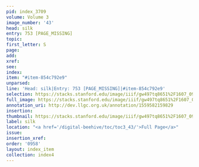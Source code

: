 ```yaml
---
pid: index_3709
volume: Volume 3
image_number: '43'
head: silk
entry: 753 [PAGE_MISSING]
topic: 
first_letter: S
page: 
add: 
xref: 
see: 
index: 
item: "#item-854c792e9"
unparsed: 
line: 'Head: silk|Entry: 753 [PAGE_MISSING]|#item-854c792e9'
selection: https://stacks.stanford.edu/image/iiif/gw497tq8651%2F1607_0986/190,1599,348,112/full/0/default.jpg
full_image: https://stacks.stanford.edu/image/iiif/gw497tq8651%2F1607_0986/full/full/0/default.jpg
annotation_uri: http://dev.llgc.org.uk/annotation/1559582159829
insertion: 
thumbnail: https://stacks.stanford.edu/image/iiif/gw497tq8651%2F1607_0986/190,1599,348,112/150,/0/default.jpg
label: silk
location: "<a href='/digital-beehive/toc/toc3_43/'>Full Page</a>"
issue: 
insertion_xref: 
order: '0958'
layout: index_item
collection: index4
---
```

